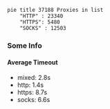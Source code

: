 
```mermaid
pie title 37188 Proxies in list
    "HTTP" : 23340
    "HTTPS": 5480
    "SOCKS" : 12503
```

### Some Info
#### Average Timeout

- mixed: 2.8s
- http: 1.4s
- https: 8.7s
- socks: 6.6s